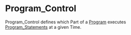 # Program_Control

Program_Control defines which Part of a [Program](250000005.md) executes [Program_Statements](250000007.md) at a given Time. 